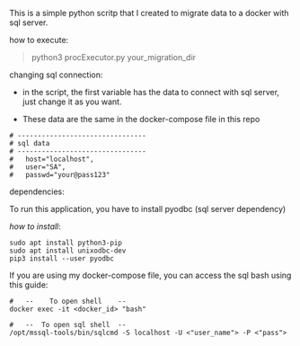 
This is a simple python scritp that I created to migrate data to a docker with sql server.


how to execute:
> python3 procExecutor.py your_migration_dir


changing sql connection:

* in the script, the first variable has the data to connect with sql server, just change it as you want.

* These data are the same in the docker-compose file in this repo

```
# --------------------------------
# sql data
# --------------------------------
#   host="localhost",
#   user="SA",
#   passwd="your@pass123"
```

dependencies:

To run this application, you have to install pyodbc (sql server dependency)

_how to install_:

```
sudo apt install python3-pip
sudo apt install unixodbc-dev
pip3 install --user pyodbc

```

If you are using my docker-compose file, you can access the sql bash using this guide:

```
#   --    To open shell    --
docker exec -it <docker_id> "bash"

#   --  To open sql shell  --
/opt/mssql-tools/bin/sqlcmd -S localhost -U <"user_name"> -P <"pass">
```